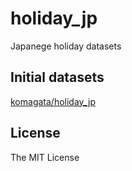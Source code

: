 # holiday_jp

Japanege holiday datasets

## Initial datasets

[komagata/holiday_jp](https://github.com/komagata/holiday_jp)

## License

The MIT License

